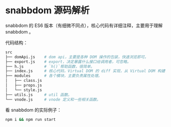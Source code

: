 # snabbdom 源码解析

snabbdom 的 ES6 版本（有细微不同点），核心代码有详细注释，主要用于理解 snabbdom 。

代码结构：

```bash
src
├── domApi.js    # dom api，主要是各种 DOM 操作的包装，快速浏览即可。
├── export.js    # export，决定暴露什么接口给调用者，可忽略。
├── h.js         # `h()`帮助函数，很简单。
├── index.js     # 核心代码，Virtual DOM 的 diff 实现，从 Virtual DOM 构建 DOM 等等。
├── modules      # 各个模块，主要负责属性处理。
│   ├── class.js
│   ├── props.js
│   └── style.js
├── utils.js     # util 函数。
└── vnode.js     # vnode 定义和一些相关函数。
```

看 snabbdom 的实际例子：

```bash
npm i && npm run start
```